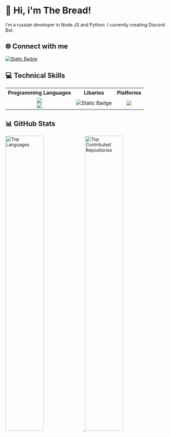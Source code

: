 # 💫 Hi, i'm The Bread!
I'm a russian developer in Node.JS and Python. I currently creating Discord Bot.

## 🌐 Connect with me
[![Static Badge](https://img.shields.io/badge/Discord-black?logo=discord)](https://discord.com/users/586408737712111616)

## 💻 Technical Skills
<table>
  <tr>
    <th>Programming Languages</th>
    <th>Libaries</th>
    <th>Platforms</th>
  </tr>
  <tr>
    <td>
      <center><img src="https://img.shields.io/badge/-NodeJS-%2300599C?style=flat-square&logo=c%2B%2B&logoColor=white"/>
      <br>
      <img src="https://img.shields.io/badge/-Python-3670A0?style=flat-square&logo=python&logoColor=ffdd54"/></center>
    </td>
    <td>
      <center><img alt="Static Badge" src="https://img.shields.io/badge/Discord.JS-black?logo=javascript"></center>
    </td>
    <td>
      <center><img src="https://img.shields.io/badge/-Linux-FCC624?style=flat-square&logo=Linux&logoColor=black"/></center>
    </td>
</table>

## 📊 GitHub Stats

<a href="https://github.com/1hebread">
  <img src="https://github-readme-stats.vercel.app/api/top-langs/?username=1hebread&theme=dark&hide_border=false&include_all_commits=true&count_private=true&layout=compact" alt="Top Languages" width="48.5%" />
</a>
<a href="https://github.com/1hebread">
  <img src="https://github-contributor-stats.vercel.app/api?username=1hebread&limit=5&theme=dark&combine_all_yearly_contributions=true" alt="Top Contributed Repositories" width="48.5%" />
</a>

</div>
